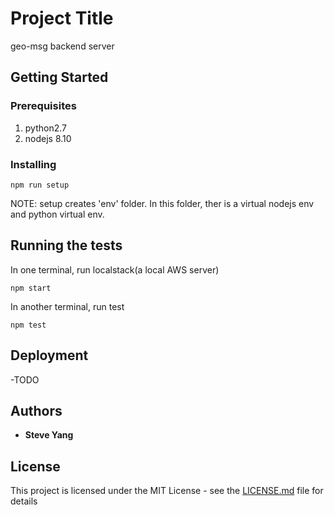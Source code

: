 # Project Title

geo-msg backend server

## Getting Started

### Prerequisites

1. python2.7
2. nodejs 8.10

### Installing

```
npm run setup
```
NOTE: setup creates 'env' folder. 
In this folder, ther is a virtual nodejs env and python virtual env.

## Running the tests

In one terminal, run localstack(a local AWS server)

```
npm start
```

In another terminal, run test

```
npm test
```

## Deployment

-TODO

## Authors

* **Steve Yang**

## License

This project is licensed under the MIT License - see the [LICENSE.md](LICENSE.md) file for details

